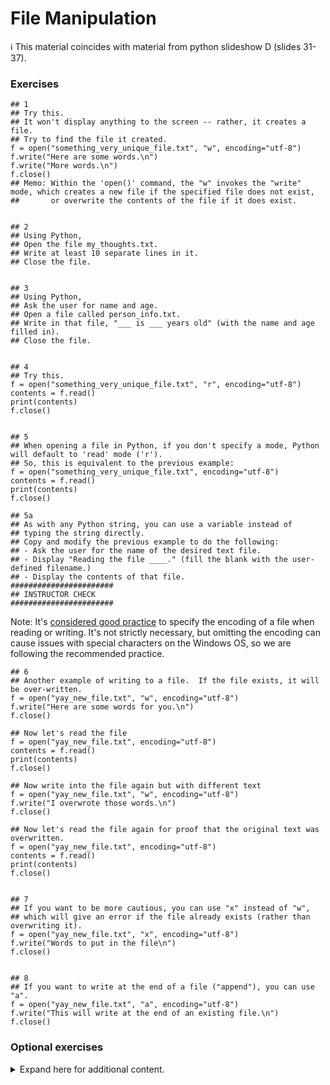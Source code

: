 # File Manipulation

ℹ️ This material coincides with material from python slideshow D (slides 31-37).

### Exercises

```python3 
## 1
## Try this. 
## It won't display anything to the screen -- rather, it creates a file.
## Try to find the file it created.
f = open("something_very_unique_file.txt", "w", encoding="utf-8")
f.write("Here are some words.\n")
f.write("More words.\n")
f.close()
## Memo: Within the 'open()' command, the "w" invokes the "write" mode, which creates a new file if the specified file does not exist,
##       or overwrite the contents of the file if it does exist.


## 2
## Using Python,
## Open the file my_thoughts.txt.
## Write at least 10 separate lines in it.
## Close the file.


## 3
## Using Python,
## Ask the user for name and age.
## Open a file called person_info.txt.
## Write in that file, "___ is ___ years old" (with the name and age filled in).
## Close the file.


## 4
## Try this.
f = open("something_very_unique_file.txt", "r", encoding="utf-8")
contents = f.read()
print(contents)
f.close()


## 5
## When opening a file in Python, if you don't specify a mode, Python will default to 'read' mode ('r'). 
## So, this is equivalent to the previous example:
f = open("something_very_unique_file.txt", encoding="utf-8")
contents = f.read()
print(contents)
f.close()

## 5a
## As with any Python string, you can use a variable instead of
## typing the string directly.
## Copy and modify the previous example to do the following:
## - Ask the user for the name of the desired text file.
## - Display "Reading the file ____." (fill the blank with the user-defined filename.)
## - Display the contents of that file.
#######################
## INSTRUCTOR CHECK
#######################
```

Note: It's [considered good practice](https://pylint.pycqa.org/en/latest/user_guide/messages/warning/unspecified-encoding.html) to specify the encoding of a file when reading or writing. It's not strictly necessary, but omitting the encoding can cause issues with special characters on the Windows OS, so we are following the recommended practice.

```python3
## 6
## Another example of writing to a file.  If the file exists, it will be over-written.
f = open("yay_new_file.txt", "w", encoding="utf-8")
f.write("Here are some words for you.\n")
f.close()

## Now let's read the file
f = open("yay_new_file.txt", encoding="utf-8")
contents = f.read()
print(contents)
f.close()

## Now write into the file again but with different text
f = open("yay_new_file.txt", "w", encoding="utf-8")
f.write("I overwrote those words.\n")
f.close()

## Now let's read the file again for proof that the original text was overwritten.
f = open("yay_new_file.txt", encoding="utf-8")
contents = f.read()
print(contents)
f.close()


## 7
## If you want to be more cautious, you can use "x" instead of "w", 
## which will give an error if the file already exists (rather than overwriting it).
f = open("yay_new_file.txt", "x", encoding="utf-8")
f.write("Words to put in the file\n")
f.close()


## 8
## If you want to write at the end of a file ("append"), you can use "a".
f = open("yay_new_file.txt", "a", encoding="utf-8")
f.write("This will write at the end of an existing file.\n")
f.close()
```


### Optional exercises

<details><summary>Expand here for additional content.</summary>.

This is an example of how to work with large files. 

Make sure you have at least a few hundred MB of free hard drive space before running these.

```python3
## 9a
## Try this. It will create a file called your_filename_here.txt.
import random

f = open("your_filename_here.txt", "w", encoding="utf-8")
for unusedCounter in range(10000000):
    rnum = random.random() * 10
    f.write(f"{rnum}\n")
f.close()


## 9b
## This is an example of a RAM-Efficient way to process the file.
f = open("your_filename_here.txt", "r", encoding="utf-8")
for line in f:
    # Alternatively, could use `if "3.14" in line:` to match anywhere in the line
    # ...but we know in this context that it will be at the beginning of the line
    if line.startswith("3.14"):
        print(line)
f.close()


## 9c
## This does the same as the previous example, but
## is RAM-Inefficient because it loads the entire file
## into RAM rather than just reading one line at a time.
f = open("your_filename_here.txt", "r", encoding="utf-8")
contents = f.read()
lines = contents.splitlines()
for line in lines:
    if line.startswith("3.14"):
        print(line)
f.close()
```

⚠️ Warning: the example below creates thousands of files on your hard drive!

```python3
## 10
## An example of reaching the maximum-number-of-open-files,
## i.e., why you should close files after using them.
## WARNING: you may have to reboot your computer after running this.
## (No permanent damage as far as I am aware.)

import os
from pathlib import Path

rootdir = Path("many_files_are_in_here")
os.mkdir(rootdir)
filehandlelist = []
for count in range(0, 500000):
    filename = rootdir / f"file_num_{count}.txt"
    f = open(filename, "w", encoding="utf-8")
    filehandlelist.append(f)
```
</details>
